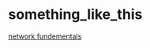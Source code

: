 # something_like_this



 [network fundementals](https://github.com/ROT101/learn_something/blob/main/networking/1.what_is_a_network.md)



